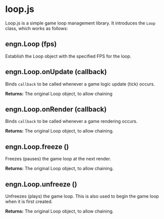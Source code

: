# loop.js
Loop.js is a simple game loop management library.
It introduces the `Loop` class, which works as follows:

## engn.Loop (fps)
Establish the Loop object with the specified FPS for the loop.

## engn.Loop.onUpdate (callback)
Binds `callback` to be called whenever a game logic update (tick) occurs.

**Returns:** The original Loop object, to allow chaining

## engn.Loop.onRender (callback)
Binds `callback` to be called whenever a game rendering occurs.

**Returns:** The original Loop object, to allow chaining.

## engn.Loop.freeze ()
Freezes (pauses) the game loop at the next render.

**Returns:** The original Loop object, to allow chaining.

## engn.Loop.unfreeze ()
Unfreezes (plays) the game loop. This is also used to begin the game loop when it is first created.

**Returns:** The original Loop object, to allow chaining.
